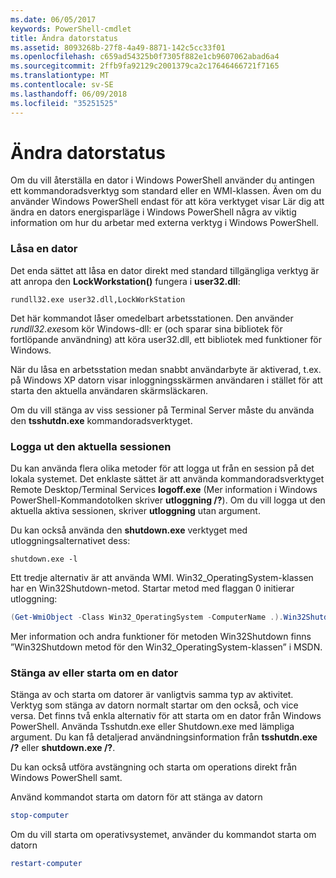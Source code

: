 ```yaml
---
ms.date: 06/05/2017
keywords: PowerShell-cmdlet
title: Ändra datorstatus
ms.assetid: 8093268b-27f8-4a49-8871-142c5cc33f01
ms.openlocfilehash: c659ad54325b0f7305f882e1cb9607062abad6a4
ms.sourcegitcommit: 2ffb9fa92129c2001379ca2c17646466721f7165
ms.translationtype: MT
ms.contentlocale: sv-SE
ms.lasthandoff: 06/09/2018
ms.locfileid: "35251525"
---
```

# <a name="changing-computer-state"></a>Ändra datorstatus

Om du vill återställa en dator i Windows PowerShell använder du antingen ett kommandoradsverktyg som standard eller en WMI-klassen. Även om du använder Windows PowerShell endast för att köra verktyget visar Lär dig att ändra en dators energisparläge i Windows PowerShell några av viktig information om hur du arbetar med externa verktyg i Windows PowerShell.

### <a name="locking-a-computer"></a>Låsa en dator

Det enda sättet att låsa en dator direkt med standard tillgängliga verktyg är att anropa den **LockWorkstation()** fungera i **user32.dll**:

```
rundll32.exe user32.dll,LockWorkStation
```

Det här kommandot låser omedelbart arbetsstationen. Den använder *rundll32.exe*som kör Windows-dll: er (och sparar sina bibliotek för fortlöpande användning) att köra user32.dll, ett bibliotek med funktioner för Windows.

När du låsa en arbetsstation medan snabbt användarbyte är aktiverad, t.ex. på Windows XP datorn visar inloggningsskärmen användaren i stället för att starta den aktuella användaren skärmsläckaren.

Om du vill stänga av viss sessioner på Terminal Server måste du använda den **tsshutdn.exe** kommandoradsverktyget.

### <a name="logging-off-the-current-session"></a>Logga ut den aktuella sessionen

Du kan använda flera olika metoder för att logga ut från en session på det lokala systemet. Det enklaste sättet är att använda kommandoradsverktyget Remote Desktop/Terminal Services **logoff.exe** (Mer information i Windows PowerShell-Kommandotolken skriver **utloggning /?**). Om du vill logga ut den aktuella aktiva sessionen, skriver **utloggning** utan argument.

Du kan också använda den **shutdown.exe** verktyget med utloggningsalternativet dess:

```
shutdown.exe -l
```

Ett tredje alternativ är att använda WMI. Win32_OperatingSystem-klassen har en Win32Shutdown-metod. Startar metod med flaggan 0 initierar utloggning:

```powershell
(Get-WmiObject -Class Win32_OperatingSystem -ComputerName .).Win32Shutdown(0)
```

Mer information och andra funktioner för metoden Win32Shutdown finns ”Win32Shutdown metod för den Win32_OperatingSystem-klassen” i MSDN.

### <a name="shutting-down-or-restarting-a-computer"></a>Stänga av eller starta om en dator

Stänga av och starta om datorer är vanligtvis samma typ av aktivitet. Verktyg som stänga av datorn normalt startar om den också, och vice versa. Det finns två enkla alternativ för att starta om en dator från Windows PowerShell. Använda Tsshutdn.exe eller Shutdown.exe med lämpliga argument. Du kan få detaljerad användningsinformation från **tsshutdn.exe /?** eller **shutdown.exe /?**.

Du kan också utföra avstängning och starta om operations direkt från Windows PowerShell samt.

Använd kommandot starta om datorn för att stänga av datorn

```powershell
stop-computer
```

Om du vill starta om operativsystemet, använder du kommandot starta om datorn

```powershell
restart-computer
```
